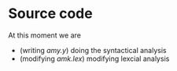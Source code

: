 # Source code

At this moment we are 

- (writing *amy.y*) doing the syntactical analysis
- (modifying *amk.lex*) modifying lexcial analysis
